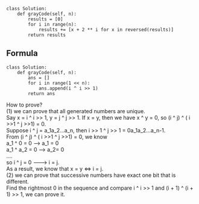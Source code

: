 ```
class Solution:
    def grayCode(self, n):
        results = [0]
        for i in range(n):
            results += [x + 2 ** i for x in reversed(results)]
        return results
```

## Formula
```
class Solution:
    def grayCode(self, n):
        ans = []
        for i in range(1 << n):
            ans.append(i ^ i >> 1)
        return ans
```

How to prove?  
(1) we can prove that all generated numbers are unique.  
Say x = i ^ i >> 1, y = j ^ j >> 1. If x = y, then we have x ^ y = 0, so (i ^ j) ^ ( i >>1 ^ j >>1) = 0.  
Suppose i ^ j = a_1a_2...a_n, then i >> 1 ^ j >> 1 = 0a_1a_2...a_n-1.  
From (i ^ j) ^ ( i >>1 ^ j >>1) = 0, we know  
a_1 ^ 0 = 0 --> a_1 = 0  
a_1 ^ a_2 = 0 --> a_2= 0  
....  
so i ^ j = 0 ---> i = j.  
As a result, we know that x = y <=> i = j.  
(2) we can prove that successive numbers have exact one bit that is different.  
Find the rightmost 0 in the sequence and compare i ^ i >> 1 and (i + 1) ^ (i + 1) >> 1, we can prove it.  

